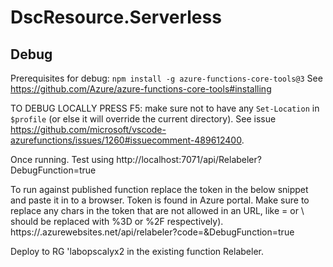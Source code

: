# DscResource.Serverless

## Debug

Prerequisites for debug: `npm install -g azure-functions-core-tools@3`
See https://github.com/Azure/azure-functions-core-tools#installing

TO DEBUG LOCALLY PRESS F5: make sure not to have any `Set-Location` in `$profile` (or else it
will override the current directory). See issue https://github.com/microsoft/vscode-azurefunctions/issues/1260#issuecomment-489612400.

Once running. Test using http://localhost:7071/api/Relabeler?DebugFunction=true

To run against published function replace the token in the below snippet and paste it in
to a browser. Token is found in Azure portal. Make sure to replace any chars in the token
that are not allowed in an URL, like = or \ should be replaced with %3D or %2F respectively).
https://<hostname>.azurewebsites.net/api/relabeler?code=<token>&DebugFunction=true

Deploy to RG 'labopscalyx2 in the existing function Relabeler.
